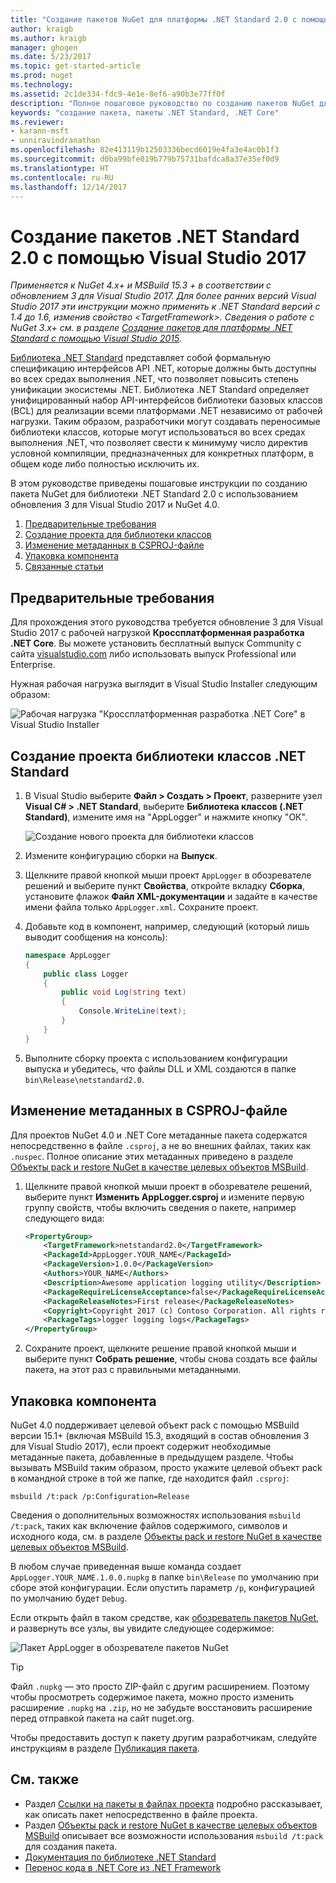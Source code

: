 ```yaml
---
title: "Создание пакетов NuGet для платформы .NET Standard 2.0 с помощью Visual Studio 2017 | Документы Майкрософт"
author: kraigb
ms.author: kraigb
manager: ghogen
ms.date: 5/23/2017
ms.topic: get-started-article
ms.prod: nuget
ms.technology: 
ms.assetid: 2c1de334-fdc9-4e1e-8ef6-a90b3e77ff0f
description: "Полное пошаговое руководство по созданию пакетов NuGet для платформы .NET Standard 2.0 с использованием NuGet 4.x и Visual Studio 2017."
keywords: "создание пакета, пакеты .NET Standard, .NET Core"
ms.reviewer:
- karann-msft
- unniravindranathan
ms.openlocfilehash: 82e413119b12503336becd6019e4fa3e4ac0b1f3
ms.sourcegitcommit: d0ba99bfe019b779b75731bafdca8a37e35ef0d9
ms.translationtype: HT
ms.contentlocale: ru-RU
ms.lasthandoff: 12/14/2017
---
```

# <a name="create-net-standard-20-packages-with-visual-studio-2017"></a>Создание пакетов .NET Standard 2.0 с помощью Visual Studio 2017

*Применяется к NuGet 4.x+ и MSBuild 15.3 + в соответствии с обновлением 3 для Visual Studio 2017. Для более ранних версий Visual Studio 2017 эти инструкции можно применить к .NET Standard версий с 1.4 до 1.6, изменив свойство \<TargetFramework\>. Сведения о работе с NuGet 3.x+ см. в разделе [Создание пакетов для платформы .NET Standard с помощью Visual Studio 2015](../guides/create-net-standard-packages-vs2015.md).*

[Библиотека .NET Standard](https://docs.microsoft.com/dotnet/articles/standard/library) представляет собой формальную спецификацию интерфейсов API .NET, которые должны быть доступны во всех средах выполнения .NET, что позволяет повысить степень унификации экосистемы .NET. Библиотека .NET Standard определяет унифицированный набор API-интерфейсов библиотеки базовых классов (BCL) для реализации всеми платформами .NET независимо от рабочей нагрузки. Таким образом, разработчики могут создавать переносимые библиотеки классов, которые могут использоваться во всех средах выполнения .NET, что позволяет свести к минимуму число директив условной компиляции, предназначенных для конкретных платформ, в общем коде либо полностью исключить их.

В этом руководстве приведены пошаговые инструкции по созданию пакета NuGet для библиотеки .NET Standard 2.0 с использованием обновления 3 для Visual Studio 2017 и NuGet 4.0.

1. [Предварительные требования](#pre-requisites)
1. [Создание проекта для библиотеки классов](#create-the-netstandard-class-library-project)
1. [Изменение метаданных в CSPROJ-файле](#edit-metadata-in-the-csproj-file)
1. [Упаковка компонента](#package-the-component)
1. [Связанные статьи](#related-topics)

## <a name="pre-requisites"></a>Предварительные требования

Для прохождения этого руководства требуется обновление 3 для Visual Studio 2017 с рабочей нагрузкой **Кроссплатформенная разработка .NET Core**. Вы можете установить бесплатный выпуск Community с сайта [visualstudio.com](https://www.visualstudio.com/) либо использовать выпуск Professional или Enterprise.

Нужная рабочая нагрузка выглядит в Visual Studio Installer следующим образом:

![Рабочая нагрузка "Кроссплатформенная разработка .NET Core" в Visual Studio Installer](media/NuGet4-01-Workload.png)

## <a name="create-the-net-standard-class-library-project"></a>Создание проекта библиотеки классов .NET Standard

1. В Visual Studio выберите **Файл > Создать > Проект**, разверните узел **Visual C# > .NET Standard**, выберите **Библиотека классов (.NET Standard)**, измените имя на "AppLogger" и нажмите кнопку "ОК".

    ![Создание нового проекта для библиотеки классов](media/NuGet4-02-NewProject.png)

1. Измените конфигурацию сборки на **Выпуск**.
1. Щелкните правой кнопкой мыши проект `AppLogger` в обозревателе решений и выберите пункт **Свойства**, откройте вкладку **Сборка**, установите флажок **Файл XML-документации** и задайте в качестве имени файла только `AppLogger.xml`. Сохраните проект.

1. Добавьте код в компонент, например, следующий (который лишь выводит сообщения на консоль):

    ```cs
    namespace AppLogger
    {
        public class Logger
        {
            public void Log(string text)
            {
                Console.WriteLine(text);
            }
        }
    }
    ```

1. Выполните сборку проекта с использованием конфигурации выпуска и убедитесь, что файлы DLL и XML создаются в папке `bin\Release\netstandard2.0`.

## <a name="edit-metadata-in-the-csproj-file"></a>Изменение метаданных в CSPROJ-файле

Для проектов NuGet 4.0 и .NET Core метаданные пакета содержатся непосредственно в файле `.csproj`, а не во внешних файлах, таких как `.nuspec`. Полное описание этих метаданных приведено в разделе [Объекты pack и restore NuGet в качестве целевых объектов MSBuild](../schema/msbuild-targets.md#pack-target).

1. Щелкните правой кнопкой мыши проект в обозревателе решений, выберите пункт **Изменить AppLogger.csproj** и измените первую группу свойств, чтобы включить сведения о пакете, например следующего вида:

    ```xml
    <PropertyGroup>
        <TargetFramework>netstandard2.0</TargetFramework>
        <PackageId>AppLogger.YOUR_NAME</PackageId>
        <PackageVersion>1.0.0</PackageVersion>
        <Authors>YOUR_NAME</Authors>
        <Description>Awesome application logging utility</Description>
        <PackageRequireLicenseAcceptance>false</PackageRequireLicenseAcceptance>
        <PackageReleaseNotes>First release</PackageReleaseNotes>
        <Copyright>Copyright 2017 (c) Contoso Corporation. All rights reserved.</Copyright>
        <PackageTags>logger logging logs</PackageTags>
    </PropertyGroup>
    ```

1. Сохраните проект, щелкните решение правой кнопкой мыши и выберите пункт **Собрать решение**, чтобы снова создать все файлы пакета, на этот раз с правильными метаданными.


## <a name="package-the-component"></a>Упаковка компонента

NuGet 4.0 поддерживает целевой объект pack с помощью MSBuild версии 15.1+ (включая MSBuild 15.3, входящий в состав обновления 3 для Visual Studio 2017), если проект содержит необходимые метаданные пакета, добавленные в предыдущем разделе. Чтобы вызывать MSBuild таким образом, просто укажите целевой объект pack в командной строке в той же папке, где находится файл `.csproj`:

    msbuild /t:pack /p:Configuration=Release

Сведения о дополнительных возможностях использования `msbuild /t:pack`, таких как включение файлов содержимого, символов и исходного кода, см. в разделе [Объекты pack и restore NuGet в качестве целевых объектов MSBuild](../schema/msbuild-targets.md#pack-target).

В любом случае приведенная выше команда создает `AppLogger.YOUR_NAME.1.0.0.nupkg` в папке `bin\Release` по умолчанию при сборе этой конфигурации. Если опустить параметр `/p`, конфигурацией по умолчанию будет `Debug`. 

Если открыть файл в таком средстве, как [обозреватель пакетов NuGet](https://github.com/NuGetPackageExplorer/NuGetPackageExplorer), и развернуть все узлы, вы увидите следующее содержимое:

![Пакет AppLogger в обозревателе пакетов NuGet](media/NuGet4-03-PackageExplorer.png)

> [!Tip]
> Файл `.nupkg` — это просто ZIP-файл с другим расширением. Поэтому чтобы просмотреть содержимое пакета, можно просто изменить расширение `.nupkg` на `.zip`, но не забудьте восстановить расширение перед отправкой пакета на сайт nuget.org.

Чтобы предоставить доступ к пакету другим разработчикам, следуйте инструкциям в разделе [Публикация пакета](../create-packages/publish-a-package.md).

## <a name="related-topics"></a>См. также

- Раздел [Ссылки на пакеты в файлах проекта](../consume-packages/package-references-in-project-files.md) подробно рассказывает, как описать пакет непосредственно в файле проекта.
- Раздел [Объекты pack и restore NuGet в качестве целевых объектов MSBuild](../schema/msbuild-targets.md) описывает все возможности использования `msbuild /t:pack` для создания пакета.
- [Документация по библиотеке .NET Standard](https://docs.microsoft.com/dotnet/articles/standard/library)
- [Перенос кода в .NET Core из .NET Framework](https://docs.microsoft.com/dotnet/articles/core/porting/index)
